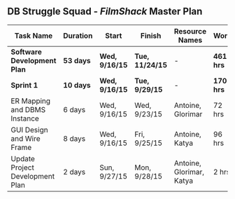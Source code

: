 ## DB Struggle Squad - *FilmShack* Master Plan

| Task Name  | Duration | Start | Finish | Resource Names | Work |
| ------------- | ------------- | ------------- | ------------- | ------------- | ------------- |
| **Software Development Plan**  | **53 days**  | **Wed, 9/16/15**  | **Tue, 11/24/15**  | -  | **461 hrs**  |
| **Sprint 1** | **10 days** | **Wed, 9/16/15** | **Tue, 9/29/15** | - | **170 hrs** |
| ER Mapping and DBMS Instance | 6 days | Wed, 9/16/15 | Wed, 9/23/15 | Antoine, Glorimar | 72 hrs |
| GUI Design and Wire Frame | 8 days | Wed, 9/16/15 | Fri, 9/25/15 | Antoine, Katya | 96 hrs |
| Update Project Development Plan | 2 days | Sun, 9/27/15 | Mon, 9/28/15 | Antoine, Glorimar, Katya | 2 hrs |